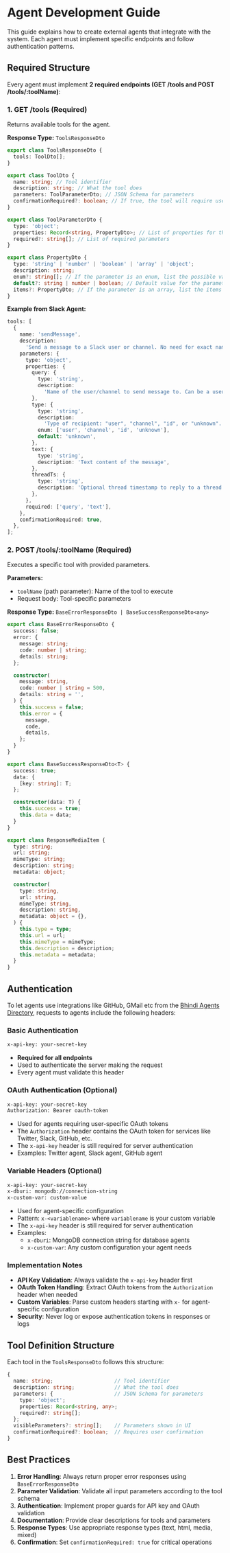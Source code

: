 # Agent Development Guide

This guide explains how to create external agents that integrate with the system. Each agent must implement specific endpoints and follow authentication patterns.

## Required Structure

Every agent must implement **2 required endpoints (GET /tools and POST /tools/:toolName)**:

### 1. GET /tools (Required)

Returns available tools for the agent.

**Response Type:** `ToolsResponseDto`

```typescript
export class ToolsResponseDto {
  tools: ToolDto[];
}

export class ToolDto {
  name: string; // Tool identifier
  description: string; // What the tool does
  parameters: ToolParameterDto; // JSON Schema for parameters
  confirmationRequired?: boolean; // If true, the tool will require user confirmation
}

export class ToolParameterDto {
  type: 'object';
  properties: Record<string, PropertyDto>; // List of properties for the object
  required?: string[]; // List of required parameters
}

export class PropertyDto {
  type: 'string' | 'number' | 'boolean' | 'array' | 'object';
  description: string;
  enum?: string[]; // If the parameter is an enum, list the possible values
  default?: string | number | boolean; // Default value for the parameter
  items?: PropertyDto; // If the parameter is an array, list the items
}
```

**Example from Slack Agent:**

```typescript
tools: [
  {
    name: 'sendMessage',
    description:
      'Send a message to a Slack user or channel. No need for exact name, it searches through all users and channels. Can directly use this to send message to a user or channel, no need to get the id first if user or channel name is known.',
    parameters: {
      type: 'object',
      properties: {
        query: {
          type: 'string',
          description:
            'Name of the user/channel to send message to. Can be a user name, channel name, or a channel id. Never pass a user id, always pass a user name or channel name.',
        },
        type: {
          type: 'string',
          description:
            'Type of recipient: "user", "channel", "id", or "unknown".',
          enum: ['user', 'channel', 'id', 'unknown'],
          default: 'unknown',
        },
        text: {
          type: 'string',
          description: 'Text content of the message',
        },
        threadTs: {
          type: 'string',
          description: 'Optional thread timestamp to reply to a thread',
        },
      },
      required: ['query', 'text'],
    },
    confirmationRequired: true,
  },
];
```

### 2. POST /tools/:toolName (Required)

Executes a specific tool with provided parameters.

**Parameters:**

- `toolName` (path parameter): Name of the tool to execute
- Request body: Tool-specific parameters

**Response Type:** `BaseErrorResponseDto | BaseSuccessResponseDto<any>`

```typescript
export class BaseErrorResponseDto {
  success: false;
  error: {
    message: string;
    code: number | string;
    details: string;
  };

  constructor(
    message: string,
    code: number | string = 500,
    details: string = '',
  ) {
    this.success = false;
    this.error = {
      message,
      code,
      details,
    };
  }
}

export class BaseSuccessResponseDto<T> {
  success: true;
  data: {
    [key: string]: T;
  };

  constructor(data: T) {
    this.success = true;
    this.data = data;
  }
}

export class ResponseMediaItem {
  type: string;
  url: string;
  mimeType: string;
  description: string;
  metadata: object;

  constructor(
    type: string,
    url: string,
    mimeType: string,
    description: string,
    metadata: object = {},
  ) {
    this.type = type;
    this.url = url;
    this.mimeType = mimeType;
    this.description = description;
    this.metadata = metadata;
  }
}
```

## Authentication

To let agents use integrations like GitHub, GMail etc from the [Bhindi Agents Directory](https://directory.bhindi.io/), 
requests to agents include the following headers:

### Basic Authentication
```bash
x-api-key: your-secret-key
```

- **Required for all endpoints**
- Used to authenticate the server making the request
- Every agent must validate this header

### OAuth Authentication (Optional)
```bash
x-api-key: your-secret-key
Authorization: Bearer oauth-token
```

- Used for agents requiring user-specific OAuth tokens
- The `Authorization` header contains the OAuth token for services like Twitter, Slack, GitHub, etc.
- The `x-api-key` header is still required for server authentication
- Examples: Twitter agent, Slack agent, GitHub agent

### Variable Headers (Optional)
```bash
x-api-key: your-secret-key
x-dburi: mongodb://connection-string
x-custom-var: custom-value
```

- Used for agent-specific configuration
- Pattern: `x-<variablename>` where `variablename` is your custom variable
- The `x-api-key` header is still required for server authentication
- Examples:
  - `x-dburi`: MongoDB connection string for database agents
  - `x-custom-var`: Any custom configuration your agent needs

### Implementation Notes

- **API Key Validation**: Always validate the `x-api-key` header first
- **OAuth Token Handling**: Extract OAuth tokens from the `Authorization` header when needed
- **Custom Variables**: Parse custom headers starting with `x-` for agent-specific configuration
- **Security**: Never log or expose authentication tokens in responses or logs

## Tool Definition Structure

Each tool in the `ToolsResponseDto` follows this structure:

```typescript
{
  name: string;                    // Tool identifier
  description: string;             // What the tool does
  parameters: {                    // JSON Schema for parameters
    type: 'object';
    properties: Record<string, any>;
    required?: string[];
  };
  visibleParameters?: string[];    // Parameters shown in UI
  confirmationRequired?: boolean;  // Requires user confirmation
}
```

## Best Practices

1. **Error Handling**: Always return proper error responses using `BaseErrorResponseDto`
2. **Parameter Validation**: Validate all input parameters according to the tool schema
3. **Authentication**: Implement proper guards for API key and OAuth validation
4. **Documentation**: Provide clear descriptions for tools and parameters
5. **Response Types**: Use appropriate response types (text, html, media, mixed)
6. **Confirmation**: Set `confirmationRequired: true` for critical operations
